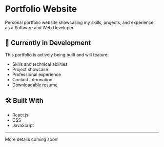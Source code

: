 # Portfolio Website

Personal portfolio website showcasing my skills, projects, and experience as a Software and Web Developer.

## 🚧 Currently in Development

This portfolio is actively being built and will feature:
- Skills and technical abilities
- Project showcase
- Professional experience
- Contact information
- Downloadable resume

## 🛠️ Built With
- React.js
- CSS
- JavaScript

---

More details coming soon!
